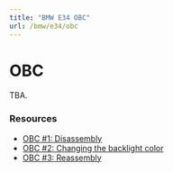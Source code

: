 ```yaml
---
title: "BMW E34 OBC"
url: /bmw/e34/obc
---
```


# OBC

TBA.

### Resources

* [OBC #1: Disassembly](https://www.evansweb.info/2003/02/22/obc-part-1-disassembly/)
* [OBC #2: Changing the backlight color](https://www.evansweb.info/2003/02/24/obc-part-2-changing-the-backlight-colour/)
* [OBC #3: Reassembly](https://www.evansweb.info/2003/02/24/obc-part-3-reassembly/)